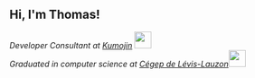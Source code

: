 <h2> Hi, I'm Thomas! </h2>
<p><em>Developer Consultant at <a href="https://kumojin.com/">Kumojin</a>
<img src="https://media.giphy.com/media/WUlplcMpOCEmTGBtBW/giphy.gif" width="30">
</br>Graduated in computer science at <a href="https://www.cegeplevis.ca/">Cégep de Lévis-Lauzon</a><img src="https://media4.giphy.com/media/cklRuRrKGTT3eeeajp/giphy.gif?cid=ecf05e4790bwdegzdh4wk699s3f52ps9oba2rjpf1ogdjzs5&rid=giphy.gif" width="30"></em></p>

<!--
**thomleclerc/thomleclerc** is a ✨ _special_ ✨ repository because its `README.md` (this file) appears on your GitHub profile.

Here are some ideas to get you started:

- 🔭 I’m currently working on ...
- 🌱 I’m currently learning ...
- 👯 I’m looking to collaborate on ...
- 🤔 I’m looking for help with ...
- 💬 Ask me about ...
- 📫 How to reach me: ...
- 😄 Pronouns: ...
- ⚡ Fun fact: ...
-->

